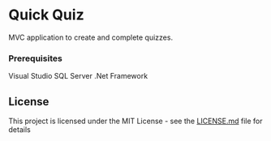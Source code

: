 # Quick Quiz

MVC application to create and complete quizzes.

### Prerequisites

Visual Studio
SQL Server
.Net Framework

## License

This project is licensed under the MIT License - see the [LICENSE.md](LICENSE.md) file for details
